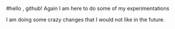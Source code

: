 #hello , github!
Again I am here to do some of my experimentations


I am doing some crazy changes that I would not like in the future.